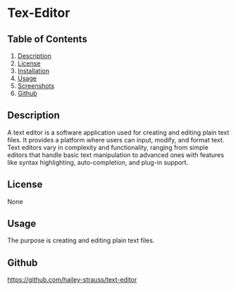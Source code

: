 # Tex-Editor

## Table of Contents

1. [ Description](#Description)
2. [License](#License)
3. [Installation](#Installation)
4. [ Usage](#Usage)
5. [ Screenshots](#Screenshots)
6. [ Github](#Github)

<a name="Description"></a>

## Description

A text editor is a software application used for creating and editing plain text files. It provides a platform where users can input, modify, and format text. Text editors vary in complexity and functionality, ranging from simple editors that handle basic text manipulation to advanced ones with features like syntax highlighting, auto-completion, and plug-in support.

<a name="License"></a>

## License

None

<a name="Usage"></a>

## Usage

The purpose is creating and editing plain text files.

## Github

<a name="Github"></a>

https://github.com/hailey-strauss/text-editor

